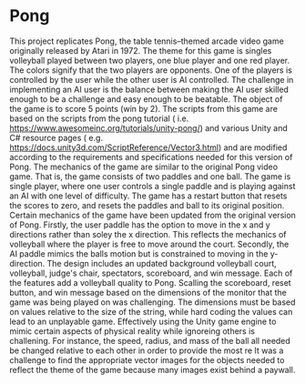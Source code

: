 # Pong
This project replicates Pong, the table tennis–themed arcade video game originally released by Atari in 1972. The theme for this
game is singles volleyball played between two players, one blue player and one red player. The colors signify that the two players are opponents.
One of the players is controlled by the user while the other user is AI 
controlled. The challenge in implementing an AI user is the balance between making the AI user skilled enough to be a challenge and easy enough to be beatable. 
The object of the game is to score 5 points (win by 2). The scripts from this game are based on the scripts from the pong tutorial ( i.e. https://www.awesomeinc.org/tutorials/unity-pong/) 
and various Unity and C# resource pages ( e.g. https://docs.unity3d.com/ScriptReference/Vector3.html) 
and are modified according to the requirements and specifications needed for this version of Pong. The mechanics of the game are 
similar to the original Pong video game. That is, the game consists of two paddles and one ball. 
The game is single player, where one user controls a single paddle and is playing against an AI with 
one level of difficulty. The game has a restart button that resets the scores to zero, and resets the paddles and ball to its original position. 
Certain mechanics of the game have been updated from the original version
of Pong. Firstly, the user paddle has the option to move in the x and y directions rather than soley the 
x direction. This reflects the mechanics of volleyball where the player is free to move around the court. Secondly,  the AI paddle mimics the balls motion but is 
constrained to moving in the y-direction. The design includes an 
updated background volleyball court, volleyball, judge's chair, spectators, scoreboard, and win message. Each of the features add a volleyball quality to Pong. Scalling the scoreboard, reset button, and win message 
based on the dimensions of the monitor that the game was being played on was challenging. The dimensions must be based on values relative to the size 
of the string, while hard coding the values can lead to an unplayable game. Effectively using the Unity game engine to mimic certain aspects of physical reality
while ignoreing others is challening. For instance, the speed, radius, and mass of the ball all needed be changed relative to each other in order to provide the most re
It was a challenge to find the  appropriate 
vector images for the objects needed to reflect the theme of the game because many images exist behind a paywall. 





